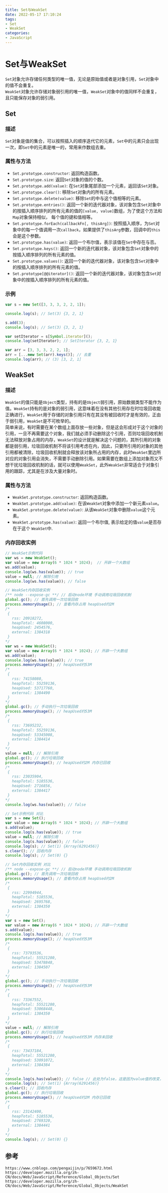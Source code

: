 ```yaml
---
title: Set与WeakSet
date: 2022-05-17 17:10:24
tags:
- Set
- WeakSet
categories: 
- JavaScript
---
```

# Set与WeakSet

`Set`对象允许存储任何类型的唯一值，无论是原始值或者是对象引用，`Set`对象中的值不会重复。  
`WeakSet`对象允许存储对象弱引用的唯一值，`WeakSet`对象中的值同样不会重复，且只能保存对象的弱引用。

## Set

### 描述

`Set`对象是值的集合，可以按照插入的顺序迭代它的元素，`Set`中的元素只会出现一次，即`Set`中的元素是唯一的，常用来作数组去重。

### 属性与方法

* `Set.prototype.constructor`: 返回构造函数。
* `Set.prototype.size`: 返回`Set`对象的值的个数。
* `Set.prototype.add(value)`: 在`Set`对象尾部添加一个元素，返回该`Set`对象。
* `Set.prototype.clear()`: 移除`Set`对象内的所有元素。
* `Set.prototype.delete(value)`: 移除`Set`的中与这个值相等的元素。
* `Set.prototype.entries()`: 返回一个新的迭代器对象，该对象包含`Set`对象中的按插入顺序排列的所有元素的值的`[value, value]`数组，为了使这个方法和`Map`对象保持相似， 每个值的键和值相等。
* `Set.prototype.forEach(callbackFn[, thisArg])`: 按照插入顺序，为`Set`对象中的每一个值调用一次`callback`，如果提供了`thisArg`参数，回调中的`this`会是这个参数。
* `Set.prototype.has(value)`: 返回一个布尔值，表示该值在`Set`中存在与否。
* `Set.prototype.keys()`: 返回一个新的迭代器对象，该对象包含`Set`对象中的按插入顺序排列的所有元素的值。
* `Set.prototype.values()`: 返回一个新的迭代器对象，该对象包含`Set`对象中的按插入顺序排列的所有元素的值。
* `Set.prototype[@@iterator]()`: 返回一个新的迭代器对象，该对象包含`Set`对象中的按插入顺序排列的所有元素的值。

### 示例

```javascript
var s = new Set([3, 3, 3, 2, 2, 1]);

console.log(s); // Set(3) {3, 2, 1}

s.add(3);
console.log(s); // Set(3) {3, 2, 1}

var setIterator = s[Symbol.iterator]();
console.log(setIterator); // SetIterator {3, 2, 1}

var arr = [3, 3, 3, 2, 2, 1];
arr = [...new Set(arr).keys()]; // 去重
console.log(arr); // (3) [3, 2, 1]
```

## WeakSet

### 描述

`WeakSet`的值只能是`Object`类型，持有的是`Object`弱引用，原始数据类型不能作为值。`WeakSet`持有的是对象的弱引用，这意味着在没有其他引用存在时垃圾回收能正确进行，`WeakSet`用于存储的对象引用只有在其没有被回收时才是有效的，正由于弱引用，`WeakSet`是不可枚举的。  
简单来说，有时需要在某个数组上面存放一些对象，但是这会形成对于这个对象的引用，一旦不再需要这个对象，我们就必须手动删除这个引用，否则垃圾回收机制无法释放对象占用的内存，`WeakSet`的设计就是解决这个问题的，其所引用的对象都是弱引用，垃圾回收机制不将该引用考虑在内，因此，只要所引用的对象的其他引用都被清除，垃圾回收机制就会释放该对象所占用的内存，此时`WeakSet`里边所对应的对象引用会消失，不需要手动删除引用。如果需要在数组上添加对象而又不想干扰垃圾回收机制的话，就可以使用`WeakSet`，此外`WeakSet`非常适合于对象引用的跟踪，尤其是在涉及大量对象时。

### 属性与方法

* `WeakSet.prototype.constructor`: 返回构造函数。
* `WeakSet.prototype.add(value)`:  在该`WeakSet`对象中添加一个新元素`value`。
* `WeakSet.prototype.delete(value)`: 从该`WeakSet`对象中删除`value`这个元素。
* `WeakSet.prototype.has(value)`: 返回一个布尔值, 表示给定的值`value`是否存在于这个 `WeakSet`中.

### 内存回收实例

```javascript
// WeakSet示例代码
var ws = new WeakSet();
var value = new Array(6 * 1024 * 1024);  // 开辟一个大数组 
ws.add(value);
console.log(ws.has(value)); // true
value = null; // 解除引用
console.log(ws.has(value)); // false
```

```javascript
// WeakSet内存回收实例
/** node --expose-gc **/ // 启动node环境 手动调用垃圾回收机制
global.gc(); // 首先调用一次垃圾回收
process.memoryUsage(); // 查看内存占用 heapUsed约2M
/*
 {
   rss: 20918272,
   heapTotal: 4608000,
   heapUsed: 2454576,
   external: 1384318
 }
*/
var ws = new WeakSet();
var value = new Array(6 * 1024 * 1024); // 开辟一个大数组 
ws.add(value);
console.log(ws.has(value)); // true
process.memoryUsage(); // heapUsed约53M
/*
 {
   rss: 74158080,
   heapTotal: 55259136,
   heapUsed: 53717760,
   external: 1384490
 }
*/
global.gc(); // 手动执行一次垃圾回收
process.memoryUsage(); // heapUsed约53M
/*
 {
   rss: 73695232,
   heapTotal: 55259136,
   heapUsed: 53345008,
   external: 1384414
 }
*/
value = null; // 解除引用
global.gc(); // 执行垃圾回收
process.memoryUsage(); // heapUsed约2M 内存已回收
/*
 {
   rss: 23035904,
   heapTotal: 5185536,
   heapUsed: 2716856,
   external: 1384417
 }
*/
console.log(ws.has(value)); // false
```

```javascript
// Set示例代码 对比
var s = new Set();
var value = new Array(6 * 1024 * 1024); // 开辟一个大数组 
s.add(value);
console.log(s.has(value)); // true
value = null; // 解除引用
console.log(s.has(value)); // false
console.log(s); // Set(1) {Array(6291456)}
s.clear(); // 回收内存
console.log(s); // Set(0) {}
```

```javascript
// Set内存回收实例 对比
/** node --expose-gc **/ // 启动node环境 手动调用垃圾回收机制
global.gc(); // 首先调用一次垃圾回收
process.memoryUsage(); // 查看内存占用 heapUsed约2M
/*
 {
   rss: 22994944,
   heapTotal: 5185536,
   heapUsed: 2695768,
   external: 1384350
 }
*/
var s = new Set();
var value = new Array(6 * 1024 * 1024); // 开辟一个大数组 
s.add(value);
console.log(s.has(value)); // true
process.memoryUsage(); // heapUsed约53M
/*
 {
   rss: 73793536,
   heapTotal: 55521280,
   heapUsed: 53478848,
   external: 1384507
 }
*/
global.gc(); // 手动执行一次垃圾回收
process.memoryUsage(); // heapUsed约53M
/*
 {
   rss: 73367552,
   heapTotal: 55521280,
   heapUsed: 53068448,
   external: 1384350
 }
*/
value = null; // 解除引用
global.gc(); // 执行垃圾回收
process.memoryUsage(); // heapUsed约53M 内存未回收
/*
 {
   rss: 73437184,
   heapTotal: 55521280,
   heapUsed: 53091072,
   external: 1384384
 }
*/
console.log(s.has(value)); // false // 此处为false，这是因为value值的改变，而在这个Set实例对象中依然存在对 Array 的强引用，内存未回收
console.log(s); // Set(1) {Array(6291456)}
s.clear(); // 回收内存
global.gc(); // 执行垃圾回收
process.memoryUsage(); // heapUsed约2M 内存已回收
/*
 {
   rss: 23142400,
   heapTotal: 5185536,
   heapUsed: 2769320,
   external: 1384441
 }
*/
console.log(s); // Set(0) {}
```

## 参考

```
https://www.cnblogs.com/pengaijin/p/7659672.html
https://developer.mozilla.org/zh-CN/docs/Web/JavaScript/Reference/Global_Objects/Set
https://developer.mozilla.org/zh-CN/docs/Web/JavaScript/Reference/Global_Objects/WeakSet
```